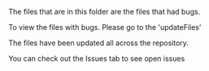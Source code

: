 The files that are in this folder are the files that had bugs.

To view the files with bugs. Please go to the 'updateFiles'

The files have been updated all across the repository.

You can check out the Issues tab to see open issues